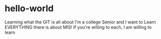 # hello-world
Learning what the GIT is all about
I'm a college Senior and I want to Learn EVERYTHING there is about MIS! If you're willing to each, I am willing to learn
